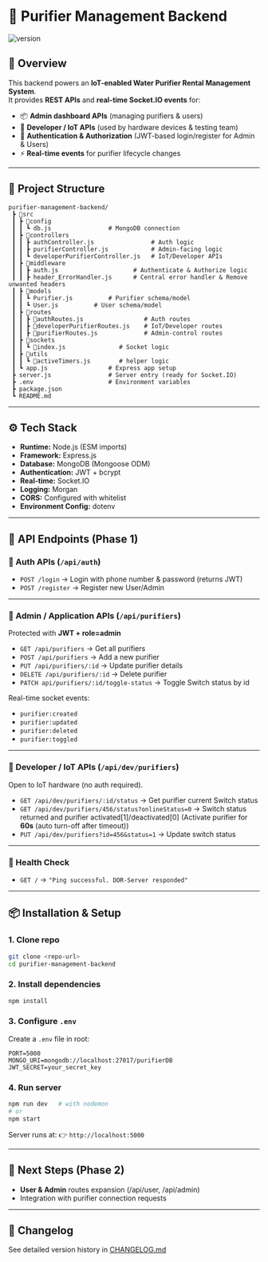 
# 📘 Purifier Management Backend
![version](https://img.shields.io/badge/version-1.0.0-blue)

## 🚀 Overview

This backend powers an **IoT-enabled Water Purifier Rental Management System**.  
It provides **REST APIs** and **real-time Socket.IO events** for:

- 📦 **Admin dashboard APIs** (managing purifiers & users)  
- 🔧 **Developer / IoT APIs** (used by hardware devices & testing team)  
- 🔐 **Authentication & Authorization** (JWT-based login/register for Admin & Users)  
- ⚡ **Real-time events** for purifier lifecycle changes  

---

## 📂 Project Structure

```
purifier-management-backend/
 ┣ 📂src
 ┃ ┣ 📂config
 ┃ ┃ ┗ db.js                # MongoDB connection
 ┃ ┣ 📂controllers
 ┃ ┃ ┣ authController.js                # Auth logic
 ┃ ┃ ┣ purifierController.js            # Admin-facing logic
 ┃ ┃ ┗ developerPurifierController.js   # IoT/Developer APIs
 ┃ ┣ 📂middleware
 ┃ ┃ ┣ auth.js                     # Authenticate & Authorize logic
 ┃ ┃ ┣ header_ErrorHandler.js      # Central error handler & Remove unwanted headers
 ┃ ┣ 📂models
 ┃ ┃ ┗ Purifier.js          # Purifier schema/model
 ┃ ┃ ┗ User.js          # User schema/model
 ┃ ┣ 📂routes
 ┃ ┃ ┣ 📜authRoutes.js                 # Auth routes
 ┃ ┃ ┣ 📜developerPurifierRoutes.js    # IoT/Developer routes
 ┃ ┃ ┣ 📜purifierRoutes.js             # Admin-control routes
 ┃ ┣ 📂sockets
 ┃ ┃ ┗ 📜index.js               # Socket logic
 ┃ ┣ 📂utils
 ┃ ┃ ┗ 📜activeTimers.js        # helper logic
 ┃ ┗ app.js                 # Express app setup
 ┣ server.js                # Server entry (ready for Socket.IO)
 ┣ .env                     # Environment variables
 ┣ package.json
 ┗ README.md
```

---

## ⚙️ Tech Stack

- **Runtime:** Node.js (ESM imports)  
- **Framework:** Express.js  
- **Database:** MongoDB (Mongoose ODM)  
- **Authentication:** JWT + bcrypt  
- **Real-time:** Socket.IO  
- **Logging:** Morgan  
- **CORS:** Configured with whitelist  
- **Environment Config:** dotenv  

---

## 📑 API Endpoints (Phase 1)

### 🔹 Auth APIs (`/api/auth`)
- `POST /login` → Login with phone number & password (returns JWT)
- `POST /register` → Register new User/Admin

---

### 🔹 Admin / Application APIs (`/api/purifiers`)
Protected with **JWT + role=admin**  

* `GET /api/purifiers` → Get all purifiers
* `POST /api/purifiers` → Add a new purifier
* `PUT /api/purifiers/:id` → Update purifier details
* `DELETE /api/purifiers/:id` → Delete purifier
* `PATCH api/purifiers/:id/toggle-status` → Toggle Switch status by id

Real-time socket events:  
- `purifier:created`  
- `purifier:updated`  
- `purifier:deleted`  
- `purifier:toggled`  

---

### 🔹 Developer / IoT APIs (`/api/dev/purifiers`)
Open to IoT hardware (no auth required). 

* `GET /api/dev/purifiers/:id/status` → Get purifier current Switch status
* `GET /api/dev/purifiers/456/status?onlineStatus=0` → Switch status returned and purifier activated[1]/deactivated[0] (Activate purifier for **60s** (auto turn-off after timeout))
* `PUT /api/dev/purifiers?id=456&status=1` → Update switch status

---

### 🔹 Health Check
- `GET /` → `"Ping successful. DOR-Server responded"`

---

## 📦 Installation & Setup

### 1. Clone repo

```sh
git clone <repo-url>
cd purifier-management-backend
```

### 2. Install dependencies

```sh
npm install
```

### 3. Configure `.env`

Create a `.env` file in root:

```env
PORT=5000
MONGO_URI=mongodb://localhost:27017/purifierDB
JWT_SECRET=your_secret_key
```

### 4. Run server

```sh
npm run dev   # with nodemon
# or
npm start
```

Server runs at:
👉 `http://localhost:5000`

---

## 🔮 Next Steps (Phase 2)
- **User & Admin** routes expansion (/api/user, /api/admin)
- Integration with purifier connection requests
---

## 📓 Changelog
See detailed version history in [CHANGELOG.md](./CHANGELOG.md)